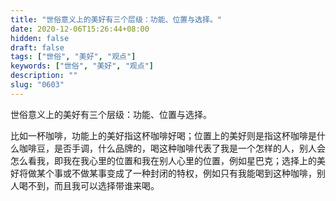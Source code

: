 ```yaml
---
title: "世俗意义上的美好有三个层级：功能、位置与选择。"
date: 2020-12-06T15:26:44+08:00
hidden: false
draft: false
tags: ["世俗", "美好", "观点"]
keywords: ["世俗", "美好", "观点"]
description: ""
slug: "0603"
---
```


世俗意义上的美好有三个层级：功能、位置与选择。

比如一杯咖啡，功能上的美好指这杯咖啡好喝；位置上的美好则是指这杯咖啡是什么咖啡豆，是否手调，什么品牌的，喝这种咖啡代表了我是一个怎样的人，别人会怎么看我，即我在我心里的位置和我在别人心里的位置，例如星巴克；选择上的美好将做某个事或不做某事变成了一种封闭的特权，例如只有我能喝到这种咖啡，别人喝不到，而且我可以选择带谁来喝。
